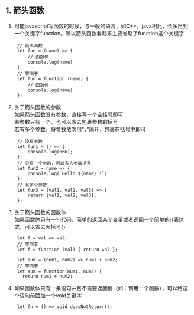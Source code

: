 ## 1. 箭头函数  
1. 可能javascript写函数的时候，与一般的语言，如C++，java相比，会多用到一个关键字function。所以箭头函数看起来主要省略了function这个关键字  

        // 箭头函数
        let fun = (name) => {
            // 函数体
            console.log(name)
        };
        // 等同于
        let fun = function (name) {
            // 函数体
            console.log(name)
        };

2. 关于箭头函数的参数  
如果箭头函数没有参数，直接写一个空括号即可  
若参数只有一个，也可以省去包裹参数的括号  
若有多个参数，将参数依次用“，”隔开，包裹在括号中即可  

        // 没有参数
        let fun1 = () => {
            console.log(666);
        };
        // 只有一个参数，可以省去参数括号
        let fun2 = name => {
            console.log(`Hello ${name} !`)
        };
        // 有多个参数
        let fun3 = (val1, val2, val3) => {
            return [val1, val2, val3];
        };

3. 关于箭头函数的函数体  
如果函数体只有一句代码，简单的返回某个变量或者返回一个简单的js表达式，可以省去大括号{}

        let f = val => val;
        // 等同于
        let f = function (val) { return val };

        let sum = (num1, num2) => num1 + num2;
        // 等同于
        let sum = function(num1, num2) {
          return num1 + num2;

4. 如果函数体只有一条语句并且不需要返回值（如：调用一个函数），可以给这个语句前面加一个void关键字

        let fn = () => void doesNotReturn();
